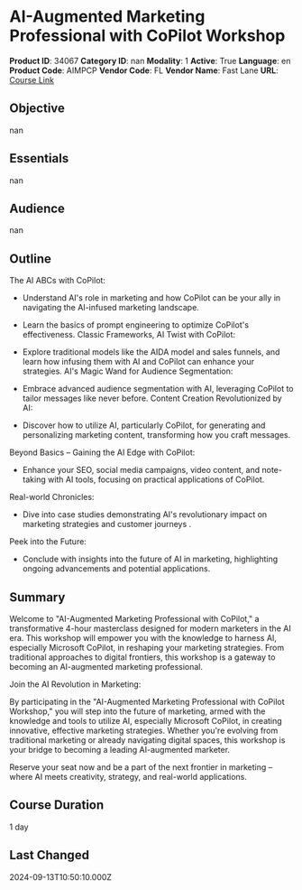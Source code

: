 # AI-Augmented Marketing Professional with CoPilot Workshop

**Product ID**: 34067
**Category ID**: nan
**Modality**: 1
**Active**: True
**Language**: en
**Product Code**: AIMPCP
**Vendor Code**: FL
**Vendor Name**: Fast Lane
**URL**: [Course Link](https://www.fastlaneus.com/course/training-aimpcp)

## Objective
nan

## Essentials
nan

## Audience
nan

## Outline
The AI ABCs with CoPilot: 


- Understand AI's role in marketing and how CoPilot can be your ally in navigating the AI-infused marketing landscape.
- Learn the basics of prompt engineering to optimize CoPilot's effectiveness.
Classic Frameworks, AI Twist with CoPilot: 


- Explore traditional models like the AIDA model and sales funnels, and learn how infusing them with AI and CoPilot can enhance your strategies.
AI's Magic Wand for Audience Segmentation: 


- Embrace advanced audience segmentation with AI, leveraging CoPilot to tailor messages like never before.
Content Creation Revolutionized by AI: 


- Discover how to utilize AI, particularly CoPilot, for generating and personalizing marketing content, transforming how you craft messages.

Beyond Basics – Gaining the AI Edge with CoPilot:



- Enhance your SEO, social media campaigns, video content, and note-taking with AI tools, focusing on practical applications of CoPilot.

Real-world Chronicles: 


- Dive into case studies demonstrating AI's revolutionary impact on marketing strategies and customer journeys
. 

Peek into the Future: 


- Conclude with insights into the future of AI in marketing, highlighting ongoing advancements and potential applications.

## Summary
Welcome to "AI-Augmented Marketing Professional with CoPilot," a transformative 4-hour masterclass designed for modern marketers in the AI era. This workshop will empower you with the knowledge to harness AI, especially Microsoft CoPilot, in reshaping your marketing strategies. From traditional approaches to digital frontiers, this workshop is a gateway to becoming an AI-augmented marketing professional. 

Join the AI Revolution in Marketing: 

By participating in the "AI-Augmented Marketing Professional with CoPilot Workshop," you will step into the future of marketing, armed with the knowledge and tools to utilize AI, especially Microsoft CoPilot, in creating innovative, effective marketing strategies. Whether you're evolving from traditional marketing or already navigating digital spaces, this workshop is your bridge to becoming a leading AI-augmented marketer. 

Reserve your seat now and be a part of the next frontier in marketing – where AI meets creativity, strategy, and real-world applications.

## Course Duration
1 day

## Last Changed
2024-09-13T10:50:10.000Z
